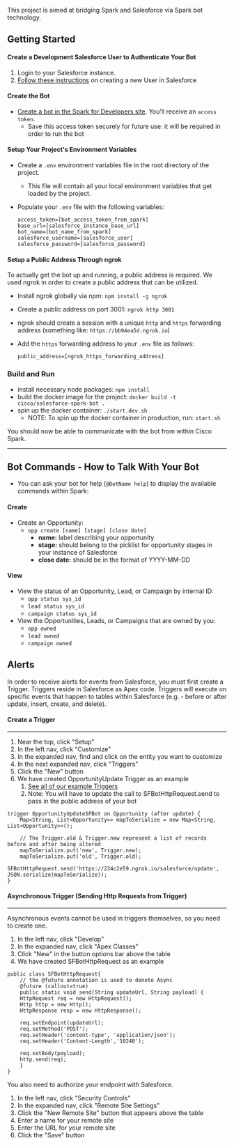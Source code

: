 This project is aimed at bridging Spark and Salesforce via Spark bot technology.

## Getting Started

#### Create a Development Salesforce User to Authenticate Your Bot
 1. Login to your Salesforce instance.
 2. [Follow these instructions](https://help.salesforce.com/articleView?id=adding_new_users.htm&type=0) on creating a new User in Salesforce
 
#### Create the Bot

 - [Create a bot in the Spark for Developers site](https://developer.ciscospark.com/add-bot.html). You'll receive an `access token`.
    - Save this access token securely for future use: it will be required in order to run the bot

#### Setup Your Project's Environment Variables
 - Create a `.env` environment variables file in the root directory of the project.
    - This file will contain all your local environment variables that get loaded by the project.
 - Populate your `.env` file with the following variables:

    ```
    access_token=[bot_access_token_from_spark]
    base_url=[salesforce_instance_base_url]
    bot_name=[bot_name_from_spark]
    salesforce_username=[salesforce_user]
    salesforce_password=[salesforce_password]
    ```

#### Setup a Public Address Through ngrok

To actually get the bot up and running, a public address is required. We used ngrok in order to create a public address that can be utilized.

 - Install ngrok globally via npm: `npm install -g ngrok`
 - Create a public address on port 3001: `ngrok http 3001`
 - ngrok should create a session with a unique `http` and `https` forwarding address (something like: `https://bb94ea5d.ngrok.io`)
 - Add the `https` forwarding address to your `.env` file as follows:

    ```
    public_address=[ngrok_https_forwarding_address]
    ```

### Build and Run

 - install necessary node packages: `npm install`
 - build the docker image for the project: `docker build -t cisco/salesforce-spark-bot .`
 - spin up the docker container: `./start.dev.sh`
    - NOTE: To spin up the docker container in production, run: `start.sh`


You should now be able to communicate with the bot from within Cisco Spark.

---

## Bot Commands - How to Talk With Your Bot

- You can ask your bot for help (`@BotName help`) to display the available commands within Spark:

#### Create
* Create an Opportunity:
    * `opp create [name] [stage] [close date]`
        * **name:** label describing your opportunity
        * **stage:** should belong to the picklist for opportunity stages in your instance of Salesforce
        * **close date:** should be in the format of YYYY-MM-DD

#### View
* View the status of an Opportunity, Lead, or Campaign by internal ID:
    * `opp status sys_id`
    * `lead status sys_id`
    * `campaign status sys_id`
* View the Opportunities, Leads, or Campaigns that are owned by you:
    * `opp owned`
    * `lead owned`
    * `campaign owned`

## Alerts
In order to receive alerts for events from Salesforce, you must first create a Trigger. Triggers reside in Salesforce as Apex code. 
Triggers will execute on specific events that happen to tables within Salesforce (e.g. - before or after update, insert, create, and delete).

#### Create a Trigger
------------------
1. Near the top, click "Setup"
2. In the left nav, click "Customize"
3. In the expanded nav, find and click on the entity you want to customize
4. In the next expanded nav, click "Triggers"
5. Click the "New" button
6. We have created OpportunityUpdate Trigger as an example
    1. [See all of our example Triggers](https://gitlab.asynchrony.com/proj-1274/spark-botkit-salesforce/tree/master/docs)
    2. Note: You will have to update the call to SFBotHttpRequest.send to pass in the public address of your bot

~~~~
trigger OpportunityUpdateSFBot on Opportunity (after update) {
    Map<String, List<Opportunity>> mapToSerialize = new Map<String, List<Opportunity>>();

    // The Trigger.old & Trigger.new represent a list of records before and after being altered
    mapToSerialize.put('new', Trigger.new);
    mapToSerialize.put('old', Trigger.old);
    SFBotHttpRequest.send('https://234c2e59.ngrok.io/salesforce/update', JSON.serialize(mapToSerialize));
}
~~~~

#### Asynchronous Trigger (Sending Http Requests from Trigger)
---------------------------------------------------------------------

Asynchronous events cannot be used in triggers themselves, so you need to create one.

 1. In the left nav, click "Develop"
 2. In the expanded nav, click "Apex Classes"
 3. Click "New" in the button options bar above the table
 4. We have created SFBotHttpRequest as an example

~~~~
public class SFBotHttpRequest{
    // the @future annotation is used to denote Async
    @future (callout=true)
    public static void send(String updateUrl, String payload) {
    HttpRequest req = new HttpRequest();
    Http http = new Http();
    HttpResponse resp = new HttpResponse();

    req.setEndpoint(updateUrl);
    req.setMethod('POST');
    req.setHeader('content-type', 'application/json');
    req.setHeader('Content-Length','10240');

    req.setBody(payload);
    http.send(req);
    }
}
~~~~

You also need to authorize your endpoint with Salesforce.

1. In the left nav, click "Security Controls"
2. In the expanded nav, click "Remote Site Settings"
3. Click the "New Remote Site" button that appears above the table
4. Enter a name for your remote site
5. Enter the URL for your remote site
6. Click the "Save" button
